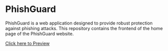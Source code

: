 # PhishGuard

PhishGuard is a web application designed to provide robust protection against phishing attacks. This repository contains the frontend of the home page of the PhishGuard website.


[Click here to Preview]([https://www.example.com](https://drive.google.com/file/d/10FWapgHBE8wnXQfPPu6RNIgTUqu4kdH1/view?t=2)https://drive.google.com/file/d/10FWapgHBE8wnXQfPPu6RNIgTUqu4kdH1/view?t=2)


